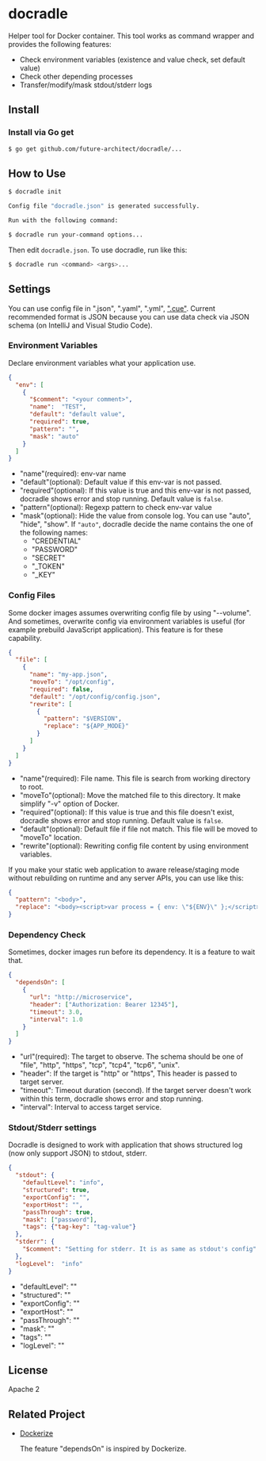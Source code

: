 # docradle

Helper tool for Docker container. This tool works as command wrapper and provides the following features:

* Check environment variables (existence and value check, set default value)
* Check other depending processes
* Transfer/modify/mask stdout/stderr logs

## Install

### Install via Go get

```sh
$ go get github.com/future-architect/docradle/...
```

## How to Use

```sh
$ docradle init

Config file "docradle.json" is generated successfully.

Run with the following command:

$ docradle run your-command options...
```

Then edit `docradle.json`. To use docradle, run like this:

```sh
$ docradle run <command> <args>...
```

## Settings

You can use config file in ".json", ".yaml", ".yml", [".cue"](https://cuelang.org/).
Current recommended format is JSON because you can use data check via JSON schema (on IntelliJ and Visual Studio Code).

### Environment Variables

Declare environment variables what your application use.

```json
{
  "env": [
    {
      "$comment": "<your comment>",
      "name":  "TEST",
      "default": "default value",
      "required": true,
      "pattern": "",
      "mask": "auto"
    }
  ]
}
```

* "name"(required): env-var name
* "default"(optional): Default value if this env-var is not passed.
* "required"(optional): If this value is true and this env-var is not passed, docradle shows error and stop running. Default value is `false`.
* "pattern"(optional): Regexp pattern to check env-var value
* "mask"(optional): Hide the value from console log. You can use "auto", "hide", "show". If `"auto"`, docradle decide the name contains the one of the following names:
  * "CREDENTIAL"
  * "PASSWORD"
  * "SECRET"
  * "_TOKEN"
  * "_KEY" 

### Config Files

Some docker images assumes overwriting config file by using "--volume".
And sometimes, overwrite config via environment variables is useful (for example prebuild JavaScript application).
This feature is for these capability.

```json
{
  "file": [
    {
      "name": "my-app.json",
      "moveTo": "/opt/config",
      "required": false,
      "default": "/opt/config/config.json",
      "rewrite": [
        {
          "pattern": "$VERSION",
          "replace": "${APP_MODE}"
        }
      ]
    }
  ]
}
```

* "name"(required): File name. This file is search from working directory to root.
* "moveTo"(optional): Move the matched file to this directory. It make simplify "-v" option of Docker.
* "required"(optional): If this value is true and this file doesn't exist, docradle shows error and stop running. Default value is `false`.
* "default"(optional): Default file if file not match. This file will be moved to "moveTo" location.
* "rewrite"(optional): Rewriting config file content by using environment variables.

If you make your static web application to aware release/staging mode without rebuilding on runtime and any server APIs, you can use like this:

```json
{
  "pattern": "<body>",
  "replace": "<body><script>var process = { env: \"${ENV}\" };</script>"
}
```

### Dependency Check

Sometimes, docker images run before its dependency. It is a feature to wait that.

```json
{
  "dependsOn": [
    {
      "url": "http://microservice",
      "header": ["Authorization: Bearer 12345"],
      "timeout": 3.0,
      "interval": 1.0
    }
  ]
}
```

* "url"(required): The target to observe. The schema should be one of "file", "http", "https", "tcp", "tcp4", "tcp6", "unix".
* "header": If the target is "http" or "https", This header is passed to target server.
* "timeout": Timeout duration (second). If the target server doesn't work within this term, docradle shows error and stop running.
* "interval": Interval to access target service.

### Stdout/Stderr settings

Docradle is designed to work with application that shows structured log (now only support JSON) to stdout, stderr.

```json
{
  "stdout": {
    "defaultLevel": "info",
    "structured": true,
    "exportConfig": "",
    "exportHost": "",
    "passThrough": true,
    "mask": ["password"],
    "tags": {"tag-key": "tag-value"}
  },
  "stderr": {
    "$comment": "Setting for stderr. It is as same as stdout's config"
  },
  "logLevel":  "info"
}
```

* "defaultLevel": ""
* "structured": ""
* "exportConfig": ""
* "exportHost": ""
* "passThrough": ""
* "mask": ""
* "tags": ""
* "logLevel": ""

## License

Apache 2

## Related Project

- [Dockerize](https://github.com/jwilder/dockerize)

  The feature "dependsOn" is inspired by Dockerize.